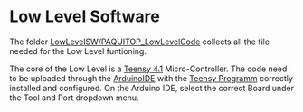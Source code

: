 # Low Level Software
The folder [LowLevelSW/PAQUITOP_LowLevelCode](https://github.com/Seromedises/dot-paquitop/tree/main/LowLevelSW/PAQUITOP_LowLevelCode) collects all the file needed for the Low Level funtioning. 

The core of the Low Level is a [Teensy 4.1](https://www.pjrc.com/store/teensy41.html) Micro-Controller. The code need to be uploaded through the [ArduinoIDE](https://www.arduino.cc/en/software) with the [Teensy Programm](https://www.pjrc.com/teensy/loader_linux.html) correctly installed and configured. On the Arduino IDE, select the correct Board under the Tool and Port dropdown menu. 
